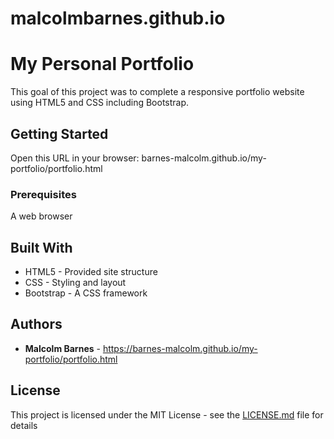 # malcolmbarnes.github.io
# My Personal Portfolio

This goal of this project was to complete a responsive portfolio website using HTML5 and CSS including Bootstrap.

## Getting Started

Open this URL in your browser: barnes-malcolm.github.io/my-portfolio/portfolio.html

### Prerequisites

A web browser

## Built With

* HTML5 - Provided site structure
* CSS - Styling and layout
* Bootstrap - A CSS framework

## Authors

* **Malcolm Barnes** - https://barnes-malcolm.github.io/my-portfolio/portfolio.html

## License

This project is licensed under the MIT License - see the [LICENSE.md](LICENSE.md) file for details
